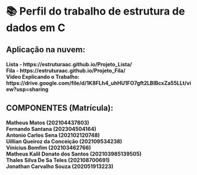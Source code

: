 <h1>📚 Perfil do trabalho de estrutura de dados em C </h1> 

<h2> Aplicação na nuvem:</h2>  
<h4>Lista - https://estruturaac.github.io/Projeto_Lista/</br>
Fila - https://estruturaac.github.io/Projeto_Fila/</br> 
Vídeo Explicando o Trabalho: https://drive.google.com/file/d/1K8FLh4_uhHU1FO7gft2LBIBcxZa55LLt/view?usp=sharing</h4> 

<h2>COMPONENTES (Matrícula):</h2>
<h4> Matheus Matos (202104437803) </br>
Fernando Santana (202304504164) </br>
Antonio Carlos Sena (202102120748) </br>
Uillian Queiroz da Conceição (202109534238) </br>
Vinicius Bomfim (202103462766) </br>
Matheus Kalil Donato dos Santos (202103985139505) </br>
Thales Silva De Sa Teles (202108700691) </br>
Jonathan Carvalho Souza (202051913223) </h4>



